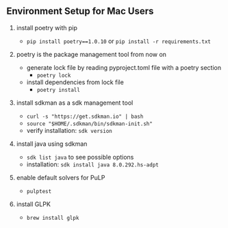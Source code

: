 ## Environment Setup for Mac Users
1. install poetry with pip
    - `pip install poetry==1.0.10` or 
    `pip install -r requirements.txt`
    
2. poetry is the package management tool from now on
    - generate lock file by reading pyproject.toml file
    with a poetry section
        - `poetry lock`
    - install dependencies from lock file
        - `poetry install`
        
3. install sdkman as a sdk management tool
    - `curl -s "https://get.sdkman.io" | bash`
    - `source "$HOME/.sdkman/bin/sdkman-init.sh"`
    - verify installation: `sdk version`
    
4. install java using sdkman
    - `sdk list java` to see possible options
    - installation: `sdk install java 8.0.292.hs-adpt`

5. enable default solvers for PuLP
    - `pulptest` 

6. install GLPK
    - `brew install glpk`